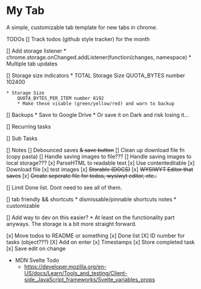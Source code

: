 # My Tab

A simple, customizable tab template for new tabs in chrome. 

TODOs
[] Track todos (github style tracker) for the month

[] Add storage listener
    * chrome.storage.onChanged.addListener(function(changes, namespace) 
    * Multiple tab updates

[] Storage size indicators
	* TOTAL Storage Size 
		QUOTA_BYTES number 102400

	* Storage Size 
		QUOTA_BYTES_PER_ITEM number 8192
		* Make these visable (green/yellow/red) and warn to backup

[] Backups
    * Save to Google Drive 
    * Or save it on Dark and risk losing it...

[] Recurring tasks

[] Sub Tasks

[] Notes
	[] Debounced saves ~~& save button~~
	[] Clean up download file fn (copy pasta)
	[] Handle saving images to file???
	[] Handle saving images to local storage???
	[x] ParseHTML to readable text 
	[x] Use contenteditable
	[x] Download file
	[x] test images
    [x] ~~Storable (DOCS)~~
	[x] ~~WYSIWYT Editor that saves~~
	[x] ~~Create seperate file for todos, wysiwyt editor, etc..~~

[] Limit Done list. Dont need to see all of them.

[] tab friendly && shortcuts
	* dismissable/pinnable shortcuts notes
	* customizable

[] Add way to dev on this easier?
    * At least on the functionality part anyways. The storage is a bit more straight forward.

[x] Move todos to README or something
[x] Done list
[X] ID number for tasks (object???)
[X] Add on enter
[x] Timestamps
[x] Store completed task
[x] Save edit on change


* MDN Svelte Todo 
  * https://developer.mozilla.org/en-US/docs/Learn/Tools_and_testing/Client-side_JavaScript_frameworks/Svelte_variables_props